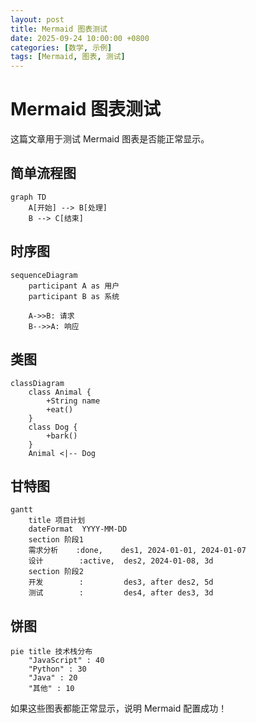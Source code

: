 ```yaml
---
layout: post
title: Mermaid 图表测试
date: 2025-09-24 10:00:00 +0800
categories: [数学, 示例]
tags: [Mermaid, 图表, 测试]
---
```


# Mermaid 图表测试

这篇文章用于测试 Mermaid 图表是否能正常显示。

## 简单流程图

```mermaid
graph TD
    A[开始] --> B[处理]
    B --> C[结束]
```

## 时序图

```mermaid
sequenceDiagram
    participant A as 用户
    participant B as 系统
    
    A->>B: 请求
    B-->>A: 响应
```

## 类图

```mermaid
classDiagram
    class Animal {
        +String name
        +eat()
    }
    class Dog {
        +bark()
    }
    Animal <|-- Dog
```

## 甘特图

```mermaid
gantt
    title 项目计划
    dateFormat  YYYY-MM-DD
    section 阶段1
    需求分析    :done,    des1, 2024-01-01, 2024-01-07
    设计        :active,  des2, 2024-01-08, 3d
    section 阶段2
    开发        :         des3, after des2, 5d
    测试        :         des4, after des3, 3d
```

## 饼图

```mermaid
pie title 技术栈分布
    "JavaScript" : 40
    "Python" : 30
    "Java" : 20
    "其他" : 10
```

如果这些图表都能正常显示，说明 Mermaid 配置成功！
